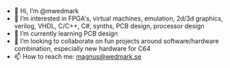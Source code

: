 - 👋 Hi, I’m @mwedmark
- 👀 I’m interested in FPGA's, virtual machines, emulation, 2d/3d graphics, verilog, VHDL, C/C++, C#, synths, PCB design, processor design
- 🌱 I’m currently learning PCB design
- 💞️ I’m looking to collaborate on fun projects around software/hardware combination, especially new hardware for C64 
- 📫 How to reach me: magnus@wedmark.se

<!---
mwedmark/mwedmark is a ✨ special ✨ repository because its `README.md` (this file) appears on your GitHub profile.
You can click the Preview link to take a look at your changes.
--->
